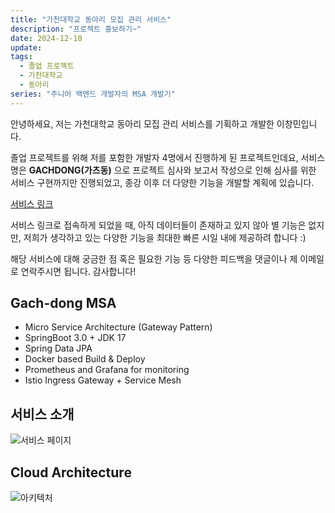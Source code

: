 ```yaml
---
title: "가천대학교 동아리 모집 관리 서비스"
description: "프로젝트 홍보하기~"
date: 2024-12-10
update:
tags:
  - 졸업 프로젝트
  - 가천대학교
  - 동아리
series: "주니어 백엔드 개발자의 MSA 개발기"
---
```


안녕하세요, 저는 가천대학교 동아리 모집 관리 서비스를 기획하고 개발한 이창민입니다.

졸업 프로젝트를 위해 저를 포함한 개발자 4명에서 진행하게 된 프로젝트인데요, 서비스 명은 **GACHDONG(가츠동)** 으로 프로젝트 심사와 보고서 작성으로 인해 심사를 위한 서비스 구현까지만 진행되었고, 종강 이후 더 다양한 기능을 개발할 계획에 있습니다.

[서비스 링크](https://www.gachdong.club/)

서비스 링크로 접속하게 되었을 때, 아직 데이터들이 존재하고 있지 않아 별 기능은 없지만, 저희가 생각하고 있는 다양한 기능을 최대한 빠른 시일 내에 제공하려 합니다 :)

해당 서비스에 대해 궁금한 점 혹은 필요한 기능 등 다양한 피드백을 댓글이나 제 이메일로 연락주시면 됩니다. 감사합니다!

## Gach-dong MSA

- Micro Service Architecture (Gateway Pattern)
- SpringBoot 3.0 + JDK 17
- Spring Data JPA
- Docker based Build & Deploy
- Prometheus and Grafana for monitoring
- Istio Ingress Gateway + Service Mesh

## 서비스 소개

![서비스 페이지](https://i.imgur.com/sfTB3Oe.png)

## Cloud Architecture

![아키텍처](https://i.imgur.com/lS1R6Mx.png)
